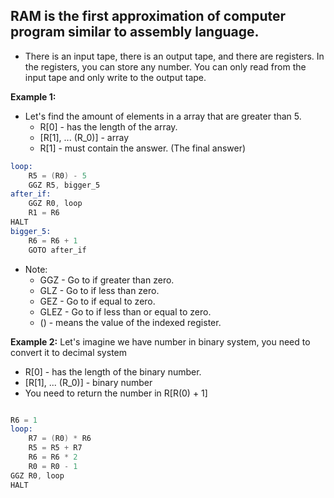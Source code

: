 ## RAM is the first approximation of computer program similar to assembly language.

- There is an input tape, there is an output tape, and there are registers. 
In the registers, you can store any number. You can only read from the 
input tape and only write to the output tape.

**Example 1:**
- Let's find the amount of elements in a array that are greater than 5.
    - R[0] - has the length of the array.
    - [R[1], ... (R_0)] - array
    - R[1] - must contain the answer. (The final answer)

```asm
loop: 
    R5 = (R0) - 5
    GGZ R5, bigger_5
after_if:
    GGZ R0, loop
    R1 = R6
HALT
bigger_5:
    R6 = R6 + 1
    GOTO after_if
```

- Note: 
    - GGZ - Go to if greater than zero.
    - GLZ - Go to if less than zero.
    - GEZ - Go to if equal to zero.
    - GLEZ - Go to if less than or equal to zero.
    - () - means the value of the indexed register.


**Example 2:**
Let's imagine we have number in binary system, you need to convert it to decimal system
- R[0] - has the length of the binary number.
- [R[1], ... (R_0)] - binary number
- You need to return the number in R[R(0) + 1]

```asm

R6 = 1
loop:
    R7 = (R0) * R6
    R5 = R5 + R7
    R6 = R6 * 2
    R0 = R0 - 1
GGZ R0, loop
HALT
```